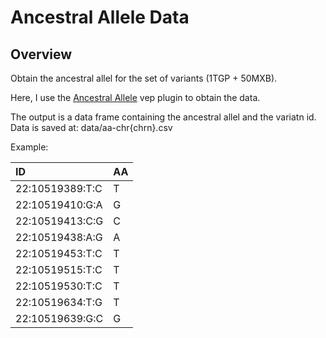 # Ancestral Allele Data


## Overview

Obtain the ancestral allel for the set of variants (1TGP + 50MXB).

Here, I use the [Ancestral Allele](https://github.com/Ensembl/VEP_plugins/blob/release/104/AncestralAllele.pm) vep 
plugin to obtain the data.

The output is a data frame containing the ancestral allel and
the variatn id. Data is saved at: data/aa-chr{chrn}.csv

Example:

| ID              | AA   |
|:----------------|:-----|
| 22:10519389:T:C | T    |
| 22:10519410:G:A | G    |
| 22:10519413:C:G | C    |
| 22:10519438:A:G | A    |
| 22:10519453:T:C | T    |
| 22:10519515:T:C | T    |
| 22:10519530:T:C | T    |
| 22:10519634:T:G | T    |
| 22:10519639:G:C | G    |
